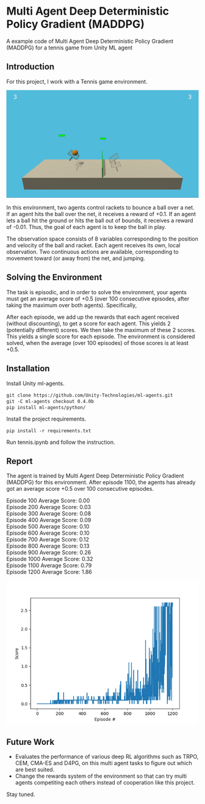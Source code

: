 # Multi Agent Deep Deterministic Policy Gradient (MADDPG)
A example code of Multi Agent Deep Deterministic Policy Gradient (MADDPG) for a tennis game from Unity ML agent

## Introduction
For this project, I work with a Tennis game environment.

![tennis demo](/assets/tennis_intro.gif)

In this environment, two agents control rackets to bounce a ball over a net. If an agent hits the ball over the net, it receives a reward of +0.1. If an agent lets a ball hit the ground or hits the ball out of bounds, it receives a reward of -0.01. Thus, the goal of each agent is to keep the ball in play.

The observation space consists of 8 variables corresponding to the position and velocity of the ball and racket. Each agent receives its own, local observation. Two continuous actions are available, corresponding to movement toward (or away from) the net, and jumping.

## Solving the Environment

The task is episodic, and in order to solve the environment, your agents must get an average score of +0.5 (over 100 consecutive episodes, after taking the maximum over both agents). Specifically,

After each episode, we add up the rewards that each agent received (without discounting), to get a score for each agent. This yields 2 (potentially different) scores. We then take the maximum of these 2 scores.
This yields a single score for each episode.
The environment is considered solved, when the average (over 100 episodes) of those scores is at least +0.5.

## Installation

Install Unity ml-agents.
```
git clone https://github.com/Unity-Technologies/ml-agents.git
git -C ml-agents checkout 0.4.0b
pip install ml-agents/python/
```
Install the project requirements.
```
pip install -r requirements.txt
```
Run tennis.ipynb and follow the instruction.

## Report

The agent is trained by Multi Agent Deep Deterministic Policy Gradient (MADDPG) for this environment. After episode 1100, the agents has already got an average score +0.5 over 100 consecutive episodes.

Episode 100	Average Score: 0.00\
Episode 200	Average Score: 0.03\
Episode 300	Average Score: 0.08\
Episode 400	Average Score: 0.09\
Episode 500	Average Score: 0.10\
Episode 600	Average Score: 0.10\
Episode 700	Average Score: 0.12\
Episode 800	Average Score: 0.13\
Episode 900	Average Score: 0.26\
Episode 1000	Average Score: 0.32\
Episode 1100	Average Score: 0.79\
Episode 1200	Average Score: 1.86

![report](/assets/report.png)

## Future Work

- Evaluates the performance of various deep RL algorithms such as TRPO, CEM, CMA-ES and D4PG, on this multi agent tasks to figure out which are best suited.
- Change the rewards system of the environment so that can try multi agents competiting each others instead of cooperation like this project.

Stay tuned.
